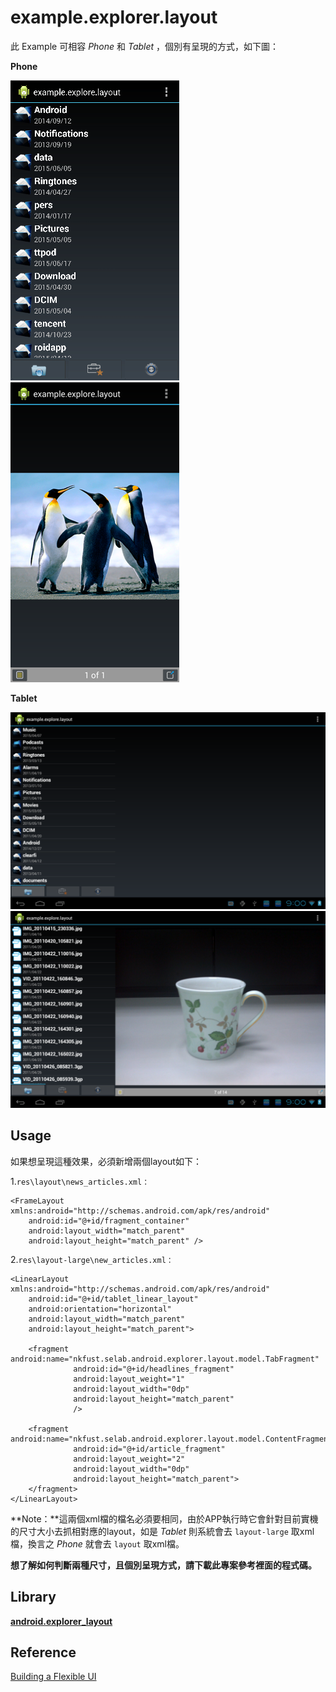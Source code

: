 example.explorer.layout
=======================
此 Example 可相容 *Phone* 和 *Tablet* ，個別有呈現的方式，如下圖：

**Phone**

![](https://github.com/BDLin/example.explorer.layout/raw/master/phone_demo1.png "Phone Demo1") ![](https://github.com/BDLin/example.explorer.layout/raw/master/phone_demo2.png "Phone Demo2")

**Tablet**

![](https://github.com/BDLin/example.explorer.layout/raw/master/tablet_demo1.png "tablet Demo1")
![](https://github.com/BDLin/example.explorer.layout/raw/master/tablet_demo2.png "tablet Demo1")

Usage
-----
如果想呈現這種效果，必須新增兩個layout如下：

1.`res\layout\news_articles.xml：`
```
<FrameLayout xmlns:android="http://schemas.android.com/apk/res/android"
    android:id="@+id/fragment_container"
    android:layout_width="match_parent"
    android:layout_height="match_parent" />
```

2.`res\layout-large\new_articles.xml：`
```
<LinearLayout xmlns:android="http://schemas.android.com/apk/res/android"
    android:id="@+id/tablet_linear_layout"
    android:orientation="horizontal"
    android:layout_width="match_parent"
    android:layout_height="match_parent">
    
    <fragment android:name="nkfust.selab.android.explorer.layout.model.TabFragment"
              android:id="@+id/headlines_fragment"
              android:layout_weight="1"
        	  android:layout_width="0dp"
        	  android:layout_height="match_parent"
              />

    <fragment android:name="nkfust.selab.android.explorer.layout.model.ContentFragment"
              android:id="@+id/article_fragment"
              android:layout_weight="2"
              android:layout_width="0dp"
              android:layout_height="match_parent">        
    </fragment>
</LinearLayout>
```

**Note：**這兩個xml檔的檔名必須要相同，由於APP執行時它會針對目前實機的尺寸大小去抓相對應的layout，如是 *Tablet*      則系統會去 `layout-large` 取xml檔，換言之 *Phone* 就會去 `layout` 取xml檔。

**想了解如何判斷兩種尺寸，且個別呈現方式，請下載此專案參考裡面的程式碼。**

Library
-------
**[android.explorer_layout](https://github.com/BDLin/android.explorer_layout)**

Reference
---------
[Building a Flexible UI](http://developer.android.com/training/basics/fragments/fragment-ui.html)
